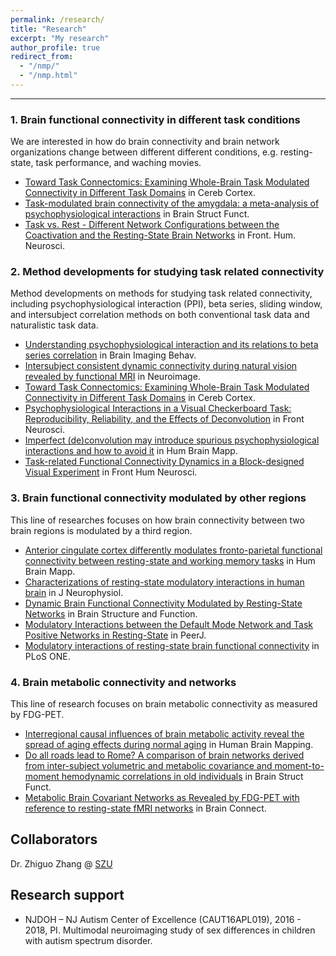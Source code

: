 ```yaml
---
permalink: /research/
title: "Research"
excerpt: "My research"
author_profile: true
redirect_from: 
  - "/nmp/"
  - "/nmp.html"
---
```


------
### 1. Brain functional connectivity in different task conditions
We are interested in how do brain connectivity and brain network organizations change between different different conditions, e.g. resting-state, task performance, and waching movies. 
* [Toward Task Connectomics: Examining Whole-Brain Task Modulated Connectivity in Different Task Domains](https://doi.org/10.1093/cercor/bhy055) in Cereb Cortex.
* [Task-modulated brain connectivity of the amygdala: a meta-analysis of psychophysiological interactions](https://doi.org/10.1007/s00429-016-1239-4) in Brain Struct Funct.
* [Task vs. Rest - Different Network Configurations between the Coactivation and the Resting-State Brain Networks](https://doi.org/10.3389/fnhum.2013.00493) in Front. Hum. Neurosci.

### 2. Method developments for studying task related connectivity
Method developments on methods for studying task related connectivity, including psychophysiological interaction (PPI), beta series, sliding window, and intersubject correlation methods on both conventional task data and naturalistic task data.
* [Understanding psychophysiological interaction and its relations to beta series correlation](https://doi.org/10.1007/s11682-020-00304-8) in Brain Imaging Behav.
* [Intersubject consistent dynamic connectivity during natural vision revealed by functional MRI](https://doi.org/10.1016/j.neuroimage.2020.116698) in Neuroimage.
* [Toward Task Connectomics: Examining Whole-Brain Task Modulated Connectivity in Different Task Domains](https://doi.org/10.1093/cercor/bhy055) in Cereb Cortex. 
* [Psychophysiological Interactions in a Visual Checkerboard Task: Reproducibility, Reliability, and the Effects of Deconvolution](https://doi.org/10.3389/fnins.2017.00573) in Front Neurosci.
* [Imperfect (de)convolution may introduce spurious psychophysiological interactions and how to avoid it](https://doi.org/10.1002/hbm.23413) in Hum Brain Mapp.  
* [Task-related Functional Connectivity Dynamics in a Block-designed Visual Experiment](https://doi.org/10.3389/fnhum.2015.00543) in Front Hum Neurosci.

### 3. Brain functional connectivity modulated by other regions
This line of researches focuses on how brain connectivity between two brain regions is modulated by a third region.
* [Anterior cingulate cortex differently modulates fronto-parietal functional connectivity between resting-state and working memory tasks](https://doi.org/10.1002/hbm.24912) in Hum Brain Mapp.
* [Characterizations of resting-state modulatory interactions in human brain](https://doi.org/10.1152/jn.00893.2014) in J Neurophysiol.
* [Dynamic Brain Functional Connectivity Modulated by Resting-State Networks](https://doi.org/10.1007/s00429-013-0634-3) in Brain Structure and Function.
* [Modulatory Interactions between the Default Mode Network and Task Positive Networks in Resting-State](https://doi.org/10.7717/peerj.367) in PeerJ.
* [Modulatory interactions of resting-state brain functional connectivity](https://doi.org/10.1371/journal.pone.0071163) in PLoS ONE.


### 4. Brain metabolic connectivity and networks
This line of research focuses on brain metabolic connectivity as measured by FDG-PET.
* [Interregional causal influences of brain metabolic activity reveal the spread of aging effects during normal aging](https://doi.org/10.1002/hbm.24728) in Human Brain Mapping.
* [Do all roads lead to Rome? A comparison of brain networks derived from inter-subject volumetric and metabolic covariance and moment-to-moment hemodynamic correlations in old individuals](https://doi.org/10.1007/s00429-017-1438-7) in Brain Struct Funct.
* [Metabolic Brain Covariant Networks as Revealed by FDG-PET with reference to resting-state fMRI networks](https://doi.org/10.1089/brain.2012.0086) in Brain Connect.

## Collaborators
Dr. Zhiguo Zhang @ [SZU](http://zgzhang-lab.net/)

## Research support
* NJDOH – NJ Autism Center of Excellence (CAUT16APL019), 2016 - 2018, PI. Multimodal neuroimaging study of sex differences in children with autism spectrum disorder.

